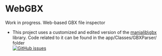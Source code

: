 # WebGBX
Work in progress.
Web-based GBX file inspector

- This project uses a customized and edited version of the [manialib\gbx](https://github.com/manialib/gbx) library. Code related to it can be found in the app/Classes/GBXParser/ folder
<br>[![GitHub issues](https://img.shields.io/github/issues/nbeerten/WebGBX?label=Issues&style=flat-square)](https://github.com/nbeerten/WebGBX/issues)
